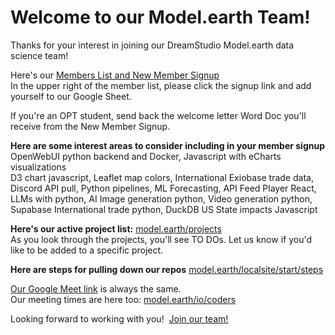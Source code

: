 # Welcome to our Model.earth Team!

Thanks for your interest in joining our DreamStudio Model.earth data science team!

Here's our [Members List and New Member Signup](../)  
In the upper right of the member list, please click the signup link and add yourself to our Google Sheet.

If you're an OPT student, send back the welcome letter Word Doc you'll receive from the New Member Signup.

**Here are some interest areas to consider including in your member signup**
OpenWebUI python backend and Docker, Javascript with eCharts visualizations  
D3 chart javascript, Leaflet map colors, International Exiobase trade data,  
Discord API pull, Python pipelines, ML Forecasting, API Feed Player React, LLMs with python, AI Image generation python, Video generation python, Supabase International trade python, DuckDB US State impacts Javascript

**Here's our active project list:** [model.earth/projects](https://model.earth/projects)  
As you look through the projects, you'll see TO DOs.
Let us know if you'd like to be added to a specific project.

**Here are steps for pulling down our repos**
[model.earth/localsite/start/steps](https://model.earth/localsite/start/steps)

[Our Google Meet link](model.earth/io/coders) is always the same.  
Our meeting times are here too: [model.earth/io/coders](https://model.earth/io/coders)


Looking forward to working with you! &nbsp;[Join our team!](../)